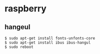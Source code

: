 # raspberry
## hangeul
```
$ sudo apt-get install fonts-unfonts-core
$ sudo apt-get install ibus ibus-hangul
$ sudo reboot
```
